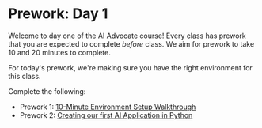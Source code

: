# Prework: Day 1

Welcome to day one of the AI Advocate course! Every class has prework that you are expected to complete _before_ class. We aim for prework to take 10 and 20 minutes to complete.

For today's prework, we're making sure you have the right environment for this class.

Complete the following:

- Prework 1: [10-Minute Environment Setup Walkthrough](prework_1.md)
- Prework 2: [Creating our first AI Application in Python](prework_2.md)
